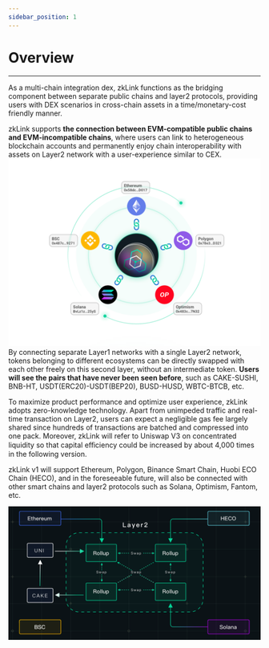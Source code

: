 ```yaml
---
sidebar_position: 1
---
```


# Overview

---
As a multi-chain integration dex, zkLink functions as the bridging component between separate public chains and layer2 protocols, providing users with DEX scenarios in cross-chain assets in a time/monetary-cost friendly manner.

zkLink supports **the connection between EVM-compatible public chains and EVM-incompatible chains**, where users can link to heterogeneous blockchain accounts and permanently enjoy chain interoperability with assets on Layer2 network with a user-experience similar to CEX.![zkLink Layer2 Network](../../static/img/prooverview.png)
By connecting separate Layer1 networks with a single Layer2 network, tokens belonging to different ecosystems can be directly swapped with each other freely on this second layer, without an intermediate token. **Users will see the pairs that have never been seen before**, such as CAKE-SUSHI, BNB-HT, USDT(ERC20)-USDT(BEP20), BUSD-HUSD, WBTC-BTCB, etc.  

To maximize product performance and optimize user experience, zkLink adopts zero-knowledge technology. Apart from unimpeded traffic and real-time transaction on Layer2, users can expect a negligible gas fee largely shared since hundreds of transactions are batched and compressed into one pack. Moreover, zkLink will refer to Uniswap V3 on concentrated liquidity so that capital eﬀiciency could be increased by about 4,000 times in the following version.

zkLink v1 will support Ethereum, Polygon, Binance Smart Chain, Huobi ECO Chain (HECO), and in the foreseeable future, will also be connected with other smart chains and layer2 protocols such as Solana, Optimism, Fantom, etc.

![Product](../../static/img/Layer2.jpg)
